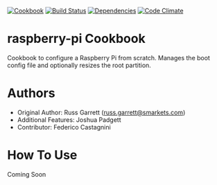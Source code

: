 [![Cookbook](http://img.shields.io/cookbook/v/nginx.svg)](https://github.com/Padgett/chef-raspberry-pi)
[![Build Status](http://img.shields.io/travis/facastagnini/chef-raspberry-pi.svg)](http://travis-ci.org/facastagnini/chef-raspberry-pi)
[![Dependencies](http://img.shields.io/gemnasium/facastagnini/chef-raspberry-pi.svg)](https://gemnasium.com/facastagnini/chef-raspberry-pi)
[![Code Climate](http://img.shields.io/codeclimate/facastagnini/chef-raspberry-pi.svg)](https://gemnasium.com/codeclimate/chef-raspberry-pi)


# raspberry-pi Cookbook

Cookbook to configure a Raspberry Pi from scratch. Manages the
boot config file and optionally resizes the root partition.

# Authors

- Original Author: Russ Garrett (russ.garrett@smarkets.com)
- Additional Features: Joshua Padgett
- Contributor: Federico Castagnini

# How To Use

Coming Soon
